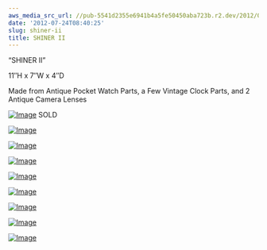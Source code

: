 ```yaml
---
aws_media_src_url: //pub-5541d2355e6941b4a5fe50450aba723b.r2.dev/2012/07/dscn2711.jpg
date: '2012-07-24T08:40:25'
slug: shiner-ii
title: SHINER II
---
```


 “SHINER II”

 11″H x 7″W x 4″D

 Made from Antique Pocket Watch Parts, a Few Vintage Clock Parts, and 2 Antique Camera Lenses

 [![Image](//pub-5541d2355e6941b4a5fe50450aba723b.r2.dev/2012/07/dscn2711.jpg?w=487)](//pub-5541d2355e6941b4a5fe50450aba723b.r2.dev/2012/07/dscn2711.jpg) SOLD

 [![Image](//pub-5541d2355e6941b4a5fe50450aba723b.r2.dev/2012/07/dscn2712.jpg?w=487)](//pub-5541d2355e6941b4a5fe50450aba723b.r2.dev/2012/07/dscn2712.jpg)

 [![Image](//pub-5541d2355e6941b4a5fe50450aba723b.r2.dev/2012/07/dscn2714.jpg?w=487)](//pub-5541d2355e6941b4a5fe50450aba723b.r2.dev/2012/07/dscn2714.jpg)

 [![Image](//pub-5541d2355e6941b4a5fe50450aba723b.r2.dev/2012/07/dscn2715.jpg?w=487)](//pub-5541d2355e6941b4a5fe50450aba723b.r2.dev/2012/07/dscn2715.jpg)

 [![Image](//pub-5541d2355e6941b4a5fe50450aba723b.r2.dev/2012/07/dscn2716.jpg?w=487)](//pub-5541d2355e6941b4a5fe50450aba723b.r2.dev/2012/07/dscn2716.jpg)

 [![Image](//pub-5541d2355e6941b4a5fe50450aba723b.r2.dev/2012/07/dscn2718.jpg?w=487)](//pub-5541d2355e6941b4a5fe50450aba723b.r2.dev/2012/07/dscn2718.jpg)

 [![Image](//pub-5541d2355e6941b4a5fe50450aba723b.r2.dev/2012/07/dscn2720.jpg?w=487)](//pub-5541d2355e6941b4a5fe50450aba723b.r2.dev/2012/07/dscn2720.jpg)

 [![Image](//pub-5541d2355e6941b4a5fe50450aba723b.r2.dev/2012/07/dscn2721.jpg?w=487)](//pub-5541d2355e6941b4a5fe50450aba723b.r2.dev/2012/07/dscn2721.jpg)

 [![Image](//pub-5541d2355e6941b4a5fe50450aba723b.r2.dev/2012/07/dscn2722.jpg?w=487)](//pub-5541d2355e6941b4a5fe50450aba723b.r2.dev/2012/07/dscn2722.jpg)